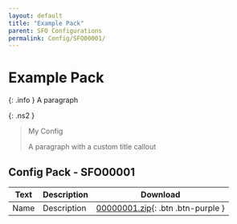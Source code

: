 ```yaml
---
layout: default
title: "Example Pack"
parent: SFO Configurations
permalink: Config/SFO00001/
---
```

# Example Pack

{: .info }
A paragraph

{: .ns2 }
> My Config
>
> A paragraph with a custom title callout

## Config Pack - SFO00001

| Text | Description | Download |
|------|----------|:-------------:|
| Name | Description | [00000001.zip](00000001.zip){: .btn .btn-purple } | 
 


